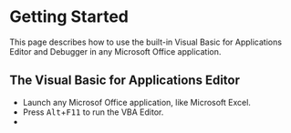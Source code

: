 # Getting Started

This page describes how to use the built-in Visual Basic for Applications Editor and Debugger in any Microsoft Office application.

## The Visual Basic for Applications Editor

- Launch any Microsof Office application, like Microsoft Excel.
- Press <kbd>Alt</kbd>+<kbd>F11</kbd> to run the VBA Editor.
- 